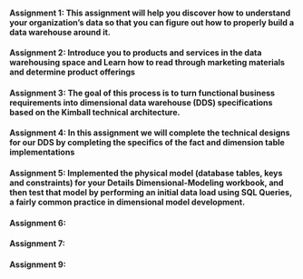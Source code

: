 #### Assignment 1: This assignment will help you discover how to understand your organization’s data so that you can figure out how to properly build a data warehouse around it.

#### Assignment 2: Introduce you to products and services in the data warehousing space and Learn how to read through marketing materials and determine product offerings

#### Assignment 3: The goal of this process is to turn functional business requirements into dimensional data warehouse (DDS) specifications based on the Kimball technical architecture.

#### Assignment 4: In this assignment we will complete the technical designs for our DDS by completing the specifics of the fact and dimension table implementations

#### Assignment 5: Implemented the physical model (database tables, keys and constraints) for your Details Dimensional-Modeling workbook, and then test that model by performing an initial data load using SQL Queries, a fairly common practice in dimensional model development.

#### Assignment 6:

#### Assignment 7:

#### Assignment 9:
